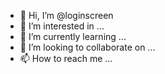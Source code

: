 - 👋 Hi, I’m @loginscreen
- 👀 I’m interested in ...
- 🌱 I’m currently learning ...
- 💞️ I’m looking to collaborate on ...
- 📫 How to reach me ...

<!---
loginscreen/loginscreen is a ✨ special ✨ repository because its `README.md` (this file) appears on your GitHub profile.
You can click the Preview link to take a look at your changes.
--->
